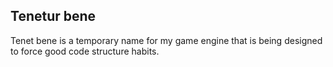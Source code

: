 ## Tenetur bene
Tenet bene is a temporary name for my game engine that is being designed to force good code structure habits.

